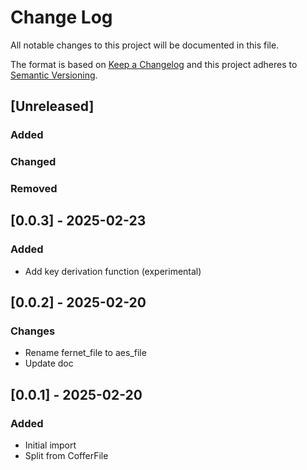 # Change Log

All notable changes to this project will be documented in this file.

The format is based on [Keep a Changelog](http://keepachangelog.com/)
and this project adheres to [Semantic Versioning](http://semver.org/).

## [Unreleased]

### Added

### Changed

### Removed


## [0.0.3] - 2025-02-23

### Added

 - Add key derivation function (experimental)


## [0.0.2] - 2025-02-20

### Changes

- Rename fernet_file to aes_file
- Update doc


## [0.0.1] - 2025-02-20

### Added

- Initial import
- Split from CofferFile
